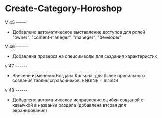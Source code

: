 # Create-Category-Horoshop
 
V 45 -----

- Добавлено автоматическое выставление доступов для ролей "owner", "content-maneger", "maneger", "developer"

V 46 ------

- Добавлена проверка на спецсимволы для создания характеристик

v 47 ------

- Внесени изменения Богдана Кальяна, для более правильного создания таблиц справочников. ENGINE = InnoDB


v 48 ------

- Добавлено автоматическое исправление ошибки связаной с кавычкой в названии раздела (добавлена вторая для экранирования)